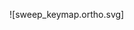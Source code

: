 <!--

- https://github.com/caksoylar/keymap-drawer
- keymap parse -c 10 -z ./config/boards/shields/sweep/sweep.keymap >sweep_keymap.yaml
- keymap draw sweep_keymap.yaml >sweep_keymap.ortho.svg
- layout: { dts_layout: sweep_layouts.dtsi }
-->

![sweep_keymap.ortho.svg]
